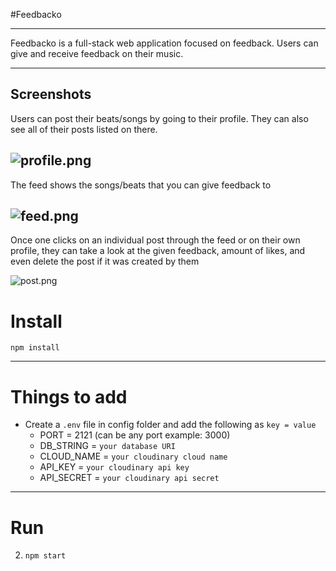 #Feedbacko

---

Feedbacko is a full-stack web application focused on feedback. Users can give and receive feedback on their music.

---

## Screenshots

Users can post their beats/songs by going to their profile. They can also see all of their posts listed on there.

![profile.png](/imgs/profile.png)
---

The feed shows the songs/beats that you can give feedback to

![feed.png](/imgs/feed.png)
---
Once one clicks on an individual post through the feed or on their own profile, they can take a look at the given feedback, amount of likes, and even delete the post if it was created by them

![post.png](/imgs/post.png)


# Install

`npm install`

---

# Things to add

- Create a `.env` file in config folder and add the following as `key = value`
  - PORT = 2121 (can be any port example: 3000)
  - DB_STRING = `your database URI`
  - CLOUD_NAME = `your cloudinary cloud name`
  - API_KEY = `your cloudinary api key`
  - API_SECRET = `your cloudinary api secret`

---

# Run

2. `npm start`
